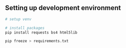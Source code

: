


## Setting up development environment

``` bash
# setup venv

# install packages
pip install requests bs4 html5lib

pip freeze > requirements.txt
```

